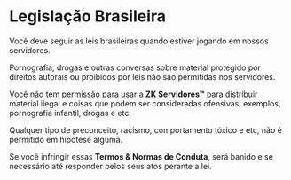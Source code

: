 # Legislação Brasileira

Você deve seguir as leis brasileiras quando estiver jogando em nossos servidores.

Pornografia, drogas e outras conversas sobre material protegido por direitos autorais ou proibidos por leis não são permitidas nos servidores.

Você não tem permissão para usar a **ZK Servidores™** para distribuir material ilegal e coisas que podem ser consideradas ofensivas, exemplos, pornografia infantil, drogas e etc.

Qualquer tipo de preconceito, racismo, comportamento tóxico e etc, não é permitido em hipótese alguma.

Se você infringir essas **Termos & Normas de Conduta**, será banido e se necessário até responder pelos seus atos perante a lei.

